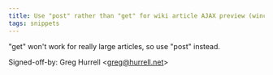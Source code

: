 ```yaml
---
title: Use "post" rather than "get" for wiki article AJAX preview (wincent.dev, 4f318b5)
tags: snippets
---
```


"get" won't work for really large articles, so use "post" instead.

Signed-off-by: Greg Hurrell &lt;greg@hurrell.net&gt;
